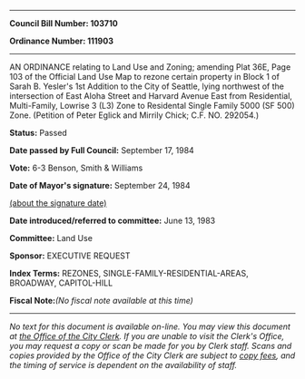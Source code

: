 

********

**Council Bill Number: 103710**
   
**Ordinance Number: 111903**
********

 AN ORDINANCE relating to Land Use and Zoning; amending Plat 36E, Page 103 of the Official Land Use Map to rezone certain property in Block 1 of Sarah B. Yesler's 1st Addition to the City of Seattle, lying northwest of the intersection of East Aloha Street and Harvard Avenue East from Residential, Multi-Family, Lowrise 3 (L3) Zone to Residental Single Family 5000 (SF 500) Zone. (Petition of Peter Eglick and Mirrily Chick; C.F. NO. 292054.)

**Status:** Passed
   
**Date passed by Full Council:** September 17, 1984
   
**Vote:** 6-3 Benson, Smith & Williams
   
**Date of Mayor's signature:** September 24, 1984
   
[(about the signature date)](/~public/approvaldate.htm)
   
   
   
**Date introduced/referred to committee:** June 13, 1983
   
**Committee:** Land Use
   
**Sponsor:** EXECUTIVE REQUEST
   
   
**Index Terms:** REZONES, SINGLE-FAMILY-RESIDENTIAL-AREAS, BROADWAY, CAPITOL-HILL

**Fiscal Note:**_(No fiscal note available at this time)_
********

_No text for this document is available on-line. You may view this document at [the Office of the City Clerk](http://www.seattle.gov/leg/clerk/contactUs.htm). If you are unable to visit the Clerk's Office, you may request a copy or scan be made for you by Clerk staff. Scans and copies provided by the Office of the City Clerk are subject to [copy fees](http://clerk.seattle.gov/~public/clerkfees.htm), and the timing of service is dependent on the availability of staff._

